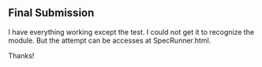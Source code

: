 ## Final Submission

I have everything working except the test.  I could not get it to recognize the module. But the attempt can be accesses at SpecRunner.html.

Thanks!
